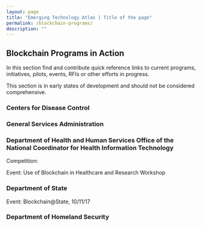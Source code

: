 ```yaml
---
layout: page
title: "Emerging Technology Atlas | Title of the page"
permalink: /blockchain-programs/
description: ""
---
```


## Blockchain Programs in Action

<p> In this section find and contribute quick reference links to current programs, initiatives, pilots, events, RFIs or other efforts in progress.</p>

<p> This section is in early states of development and should not be considered comprehensive.</p>

### Centers for Disease Control

### General Services Administration

### Department of Health and Human Services Office of the National Coordinator for Health Information Technology
<p>Competition:</p> 
<p>Event: Use of Blockchain in Healthcare and Research Workshop</p>

### Department of State 
<p>Event: Blockchain@State, 10/11/17</p>

### Department of Homeland Security 



